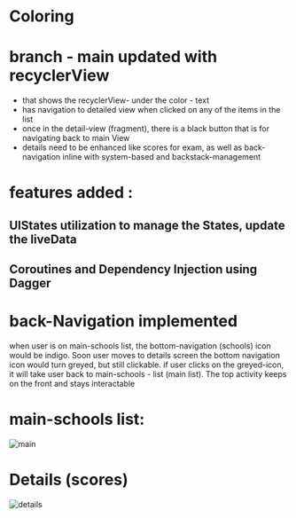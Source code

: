 # Coloring


# branch - main updated with recyclerView 

- that shows the recyclerView- under the color - text
- has navigation to detailed view when clicked on any of the items in the list  
- once in the detail-view (fragment), there is a black button that is for navigating back to main View
- details need to be enhanced like scores for exam, as well as back-navigation inline with system-based and backstack-management
# features added : 
## UIStates utilization to manage the States, update the liveData 
## Coroutines and Dependency Injection using Dagger

# back-Navigation implemented ##
when user is on main-schools list, the bottom-navigation (schools) icon would be indigo. Soon user moves to details screen the bottom navigation icon would turn greyed, but still clickable. if user clicks on the greyed-icon, it will take user back to main-schools - list (main list). The top activity keeps on the front and stays interactable

# main-schools list: 
![main](https://user-images.githubusercontent.com/16334260/170856017-480722a9-6f3f-406c-a855-d2b6a4268ed0.png)

# Details (scores)

![details](https://user-images.githubusercontent.com/16334260/170856055-b214c59f-19fc-499c-a9c0-182a4b988fe1.png)
